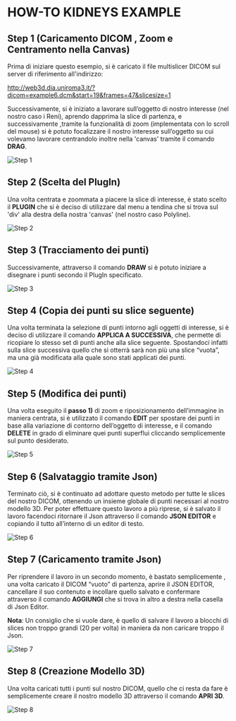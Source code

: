 HOW-TO KIDNEYS EXAMPLE
======================

## Step 1 (Caricamento DICOM , Zoom e Centramento nella Canvas)

Prima di iniziare questo esempio, si è caricato il file multislicer DICOM sul server di riferimento all'indirizzo:

http://web3d.dia.uniroma3.it/?dicom=example6.dcm&start=19&frames=47&slicesize=1 

Successivamente, si è iniziato a lavorare sull’oggetto di nostro interesse (nel nostro caso i Reni), aprendo dapprima la slice di partenza, e successivamente ,tramite la funzionalità di zoom (implementata con lo scroll del mouse) si è potuto focalizzare il nostro interesse sull’oggetto su cui volevamo lavorare centrandolo inoltre nella 'canvas' tramite il comando __DRAG__.

![Step 1](https://github.com/cvdlab-bio/web3d/blob/master/how%20to/How-To-Kidneys-Example/How%20To%20Images/Figure%201.png?raw=true "Step 1")

## Step 2 (Scelta del PlugIn)

Una volta centrata e zoommata a piacere la slice di interesse, è stato scelto il __PLUGIN__ che si è deciso di utilizzare dal menu a tendina che si trova sul 'div' alla destra della nostra 'canvas' (nel nostro caso Polyline). 

![Step 2](https://github.com/cvdlab-bio/web3d/blob/master/how%20to/How-To-Kidneys-Example/How%20To%20Images/Figure%202.png?raw=true "Step 2")

## Step 3 (Tracciamento dei punti)

Successivamente, attraverso il comando __DRAW__ si è potuto iniziare a disegnare i punti secondo il PlugIn specificato.

![Step 3](https://github.com/cvdlab-bio/web3d/blob/master/how%20to/How-To-Kidneys-Example/How%20To%20Images/Figure%203.png?raw=true "Step 3")

## Step 4 (Copia dei punti su slice seguente)

Una volta terminata la selezione di punti intorno agli oggetti di interesse, si è deciso di utilizzare il comando __APPLICA A SUCCESSIVA__, che permette di ricopiare lo stesso set di punti anche alla slice seguente.
Spostandoci infatti sulla slice successiva quello che si otterrà sarà non più una slice “vuota”, ma una già modificata alla quale sono stati applicati dei punti.

![Step 4](https://github.com/cvdlab-bio/web3d/blob/master/how%20to/How-To-Kidneys-Example/How%20To%20Images/Figure%204.png?raw=true "Step 4")

## Step 5 (Modifica dei punti)

Una volta eseguito il __passo 1)__ di zoom e riposizionamento dell’immagine in maniera centrata, si è utilizzato il comando __EDIT__ per spostare dei punti in base alla variazione di contorno dell’oggetto di interesse, e il comando __DELETE__ in grado di eliminare quei punti superflui cliccando semplicemente sul punto desiderato.

![Step 5](https://github.com/cvdlab-bio/web3d/blob/master/how%20to/How-To-Kidneys-Example/How%20To%20Images/Figure%205.png?raw=true "Step 5")

## Step 6 (Salvataggio tramite Json)

Terminato ciò, si è continuato ad adottare questo metodo per tutte le slices del nostro DICOM, ottenendo un insieme globale di punti necessari al nostro modello 3D.
Per poter effettuare questo lavoro a più riprese, si è salvato il lavoro facendoci ritornare il Json attraverso il comando __JSON EDITOR__ e copiando il tutto all’interno di un editor di testo.

![Step 6](https://github.com/cvdlab-bio/web3d/blob/master/how%20to/How-To-Kidneys-Example/How%20To%20Images/Figure%206.png?raw=true "Step 6")

## Step 7 (Caricamento tramite Json)

Per riprendere il lavoro in un secondo momento, è bastato semplicemente , una volta caricato il DICOM “vuoto” di partenza, aprire il JSON EDITOR, cancellare il suo contenuto e incollare quello salvato e confermare attraverso il comando __AGGIUNGI__ che si trova in altro a destra nella casella di Json Editor.

__Nota__: Un consiglio che si vuole dare, è quello di salvare il lavoro a blocchi di slices non troppo grandi (20 per volta) in maniera da non caricare troppo il Json.

![Step 7](https://github.com/cvdlab-bio/web3d/blob/master/how%20to/How-To-Kidneys-Example/How%20To%20Images/Figure%207.png?raw=true "Step 7")

## Step 8 (Creazione Modello 3D)

Una volta caricati tutti i punti sul nostro DICOM, quello che ci resta da fare è semplicemente creare il nostro modello 3D attraverso il comando __APRI 3D__.

![Step 8](https://github.com/cvdlab-bio/web3d/blob/master/how%20to/How-To-Kidneys-Example/How%20To%20Images/Figure%208.png?raw=true "Step 8")
